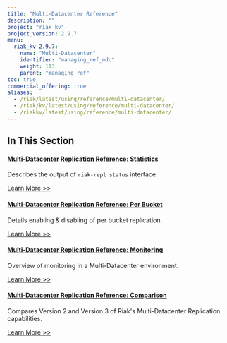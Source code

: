 ```yaml
---
title: "Multi-Datacenter Reference"
description: ""
project: "riak_kv"
project_version: 2.9.7
menu:
  riak_kv-2.9.7:
    name: "Multi-Datacenter"
    identifier: "managing_ref_mdc"
    weight: 113
    parent: "managing_ref"
toc: true
commercial_offering: true
aliases:
  - /riak/latest/using/reference/multi-datacenter/
  - /riak/kv/latest/using/reference/multi-datacenter/
  - /riakkv/latest/using/reference/multi-datacenter/
---
```


[ref mdc stats]: ./statistics
[ref mdc per bucket]: ./per-bucket-replication
[ref mdc monitor]: ./monitoring
[ref mdc comparison]: ./comparison

## In This Section

#### [Multi-Datacenter Replication Reference: Statistics][ref mdc stats]

Describes the output of `riak-repl status` interface.

[Learn More >>][ref mdc stats]


#### [Multi-Datacenter Replication Reference: Per Bucket][ref mdc per bucket]

Details enabling & disabling of per bucket replication.

[Learn More >>][ref mdc per bucket]


#### [Multi-Datacenter Replication Reference: Monitoring][ref mdc monitor]

Overview of monitoring in a Multi-Datacenter environment.

[Learn More >>][ref mdc monitor]


#### [Multi-Datacenter Replication Reference: Comparison][ref mdc comparison]

Compares Version 2 and Version 3 of Riak's Multi-Datacenter Replication capabilities.

[Learn More >>][ref mdc comparison]



